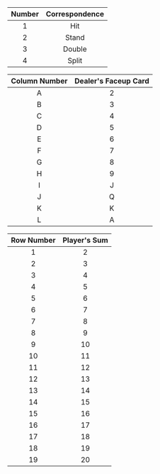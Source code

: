 | Number | Correspondence|
|:------:|:-------------:|
|   1    | Hit           |
|   2    | Stand         |
|   3    | Double        |
|   4    | Split         |

| Column Number | Dealer's Faceup Card|
|:-------------:|:-------------------:|
|   A           | 2                   |
|   B           | 3                   |
|   C           | 4                   |
|   D           | 5                   |
|   E           | 6                   |
|   F           | 7                   |
|   G           | 8                   |
|   H           | 9                   |
|   I           | J                   |
|   J           | Q                   |
|   K           | K                   |
|   L           | A                   |

| Row Number | Player's Sum|
|:----------:|:-----------:|
|   1        | 2           |
|   2        | 3           |
|   3        | 4           |
|   4        | 5           |
|   5        | 6           |
|   6        | 7           |
|   7        | 8           |
|   8        | 9           |
|   9        | 10          |
|   10       | 11          |
|   11       | 12          |
|   12       | 13          |
|   13       | 14          |
|   14       | 15          |
|   15       | 16          |
|   16       | 17          |
|   17       | 18          |
|   18       | 19          |
|   19       | 20          |